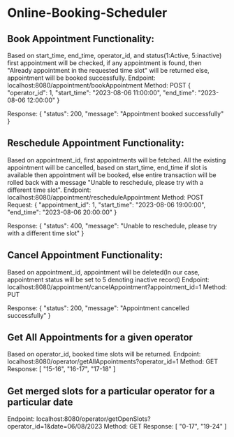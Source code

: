 # Online-Booking-Scheduler

## Book Appointment Functionality: 
Based on start_time, end_time, operator_id, and status(1:Active, 5:inactive) first appointment will be checked, if any appointment is found, then "Already appointment in the requested time slot" will be returned else, appointment will be booked successfully.
Endpoint: localhost:8080/appointment/bookAppointment
Method: POST
{
    "operator_id": 1,
    "start_time": "2023-08-06 11:00:00",
    "end_time": "2023-08-06 12:00:00"
}

Response:
{
    "status": 200,
    "message": "Appointment booked successfully"
}

## Reschedule Appointment Functionality:
Based on appointment_id, first appointments will be fetched. All the existing appointment will be cancelled, based on start_time, end_time if slot is available then appointment will be booked, else entire transaction will be rolled back with a message "Unable to reschedule, please try with a different time slot".
Endpoint: localhost:8080/appointment/rescheduleAppointment
Method: POST
Request:
{
    "appointment_id": 1,
    "start_time": "2023-08-06 19:00:00",
    "end_time": "2023-08-06 20:00:00"
}

Response:
{
    "status": 400,
    "message": "Unable to reschedule, please try with a different time slot"
}

## Cancel Appointment Functionality:
Based on appointment_id, appointment will be deleted(In our case, appointment status will be set to 5 denoting inactive record)
Endpoint: localhost:8080/appointment/cancelAppointment?appointment_id=1
Method: PUT

Response:
{
    "status": 200,
    "message": "Appointment cancelled successfully"
}

## Get All Appointments for a given operator
Based on operator_id, booked time slots will be returned.
Endpoint: localhost:8080/operator/getAllAppointments?operator_id=1
Method: GET
Response:
[
    "15-16",
    "16-17",
    "17-18"
]

## Get merged slots for a particular operator for a particular date
Endpoint: localhost:8080/operator/getOpenSlots?operator_id=1&date=06/08/2023
Method: GET
Response:
[
    "0-17",
    "19-24"
]
